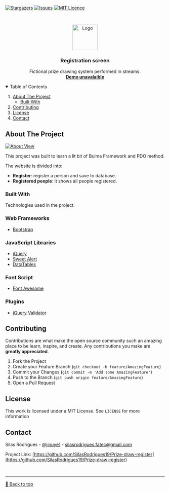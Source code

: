 [![Stargazers][stars-shield]][stars-url]
[![Issues][issues-shield]][issues-url]
[![MIT Licence][license-shield]][license-url]


<!-- PROJECT LOGO -->
<br />
<p align="center">
  <a href="#">
    <img src="https://images.vexels.com/media/users/3/217997/isolated/preview/d439a251f09dee321022fbed116d0cfc-desenho-de-ilustracao-de-caixa-de-presente.png" alt="Logo" width="80" height="80">
  </a>

  <h3 align="center">Registration screen</h3>

  <p align="center">
    Fictional prize drawing system performed in streams.
    <br />
    <a href="#"><strong>Demo unavalaible</strong></a>
    <br />
  </p>
</p>



<!-- TABLE OF CONTENTS -->
<details open="open">
  <summary>Table of Contents</summary>
  <ol>
    <li>
      <a href="#about-the-project">About The Project</a>
      <ul>
        <li><a href="#built-with">Built With</a></li>
      </ul>
    </li>
    <li><a href="#contributing">Contributing</a></li>
    <li><a href="#license">License</a></li>
    <li><a href="#contact">Contact</a></li>
  </ol>
</details>



<!-- ABOUT THE PROJECT -->
## About The Project

[![About View][About View]](https://github.com/SilasRodrigues19/Prize-draw-register)




This project was built to learn a lit bit of Bulma Framework and PDO method.

The website is divided into:
* **Register**: register a person and save to database.
* **Registered people**: it shows all people registered.

### Built With

Technologies used in the project.

### Web Frameworks
* [Bootstrap](https://getbootstrap.com)

### JavaScript Libraries
* [jQuery](https://jquery.com)
* [Sweet Alert](https://sweetalert2.github.io)
* [DataTables](https://datatables.net)

### Font Script
* [Font Awesome](https://fontawesome.com)

### Plugins
* [jQuery Validator](https://jqueryvalidation.org)


<!-- CONTRIBUTING -->
## Contributing

Contributions are what make the open source community such an amazing place to be learn, inspire, and create. Any contributions you make are **greatly appreciated**.

1. Fork the Project
2. Create your Feature Branch (`git checkout -b feature/AmazingFeature`)
3. Commit your Changes (`git commit -m 'Add some AmazingFeature'`)
4. Push to the Branch (`git push origin feature/AmazingFeature`)
5. Open a Pull Request


<!-- LICENSE -->
## License

This work is licensed under a MIT License. See `LICENSE` for more information


<!-- CONTACT -->
## Contact

Silas Rodrigues - [@jinuye1](https://twitter.com/jinuye1) - silasrodrigues.fatec@gmail.com

Project Link: [https://github.com/SilasRodrigues19/Prize-draw-register](https://github.com/SilasRodrigues19/Prize-draw-register)

   
   <!-- MARKDOWN LINKS & IMAGES -->
<!-- https://www.markdownguide.org/basic-syntax/#reference-style-links -->
[contributors-shield]: https://img.shields.io/github/contributors/SilasRodrigues19/Prize-draw-register.svg?style=for-the-badge
[contributors-url]: https://github.com/SilasRodrigues19/Prize-draw-register/graphs/contributors
[forks-shield]: https://img.shields.io/github/forks/SilasRodrigues19/Prize-draw-register.svg?style=for-the-badge
[forks-url]: https://github.com/SilasRodrigues19/Prize-draw-register/network/members
[stars-shield]: https://img.shields.io/github/stars/SilasRodrigues19/Prize-draw-register.svg?style=for-the-badge
[stars-url]: https://github.com/SilasRodrigues19/Prize-draw-register/stargazers
[issues-shield]: https://img.shields.io/github/issues/SilasRodrigues19/Prize-draw-register.svg?style=for-the-badge
[issues-url]: https://github.com/SilasRodrigues19/Prize-draw-register/issues
[license-shield]: https://img.shields.io/github/license/SilasRodrigues19/Prize-draw-register.svg?style=for-the-badge
[license-url]: https://github.com/SilasRodrigues19/Prize-draw-register/blob/main/LICENSE
[About View]: https://github.com/SilasRodrigues19/Prize-draw-register/blob/main/img/preview.gif

<br><hr>
[🔼 Back to top](#Registration-Screen)
